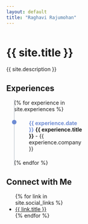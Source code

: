 ```yaml
---
layout: default
title: "Raghavi Rajumohan"
---
```


<div class="left-column">
  <h1>{{ site.title }}</h1>
  <p>{{ site.description }}</p>

  <h2>Experiences</h2>
  <ul class="timeline">
    {% for experience in site.experiences %}
      <li>
        <span>{{ experience.date }}</span> 
        <strong>{{ experience.title }}</strong> - {{ experience.company }}
      </li>
    {% endfor %}
  </ul>

  <h2>Connect with Me</h2>
  <ul>
    {% for link in site.social_links %}
      <li><a href="{{ link.url }}">{{ link.title }}</a></li>
    {% endfor %}
  </ul>
</div>

<style>
/* Left Column Styling */
.left-column {
  width: 40%;
  float: left;
  padding-right: 20px;
}

/* Add styling for the timeline */
ul.timeline {
  list-style-type: none;
  position: relative;
  padding-left: 20px;
}

ul.timeline:before {
  content: '';
  background: #d4d9df;
  display: inline-block;
  position: absolute;
  left: 20px; /* Adjust for left-aligned timeline */
  width: 2px;
  height: 100%;
  z-index: 400;
}

ul.timeline > li {
  margin: 20px 0;
  padding-left: 40px;
  text-align: left;
}

ul.timeline > li:before {
  content: '';
  background: #6e8cd4;
  display: inline-block;
  position: absolute;
  border-radius: 50%;
  left: 15px; /* Adjust for left-aligned circles */
  width: 12px;
  height: 12px;
  z-index: 400;
}

/* Ensure text aligns left */
ul.timeline > li span {
  font-weight: bold;
  color: #6e8cd4;
}
</style>
